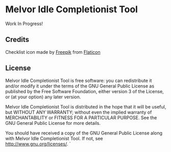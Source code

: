 # Melvor Idle Completionist Tool

Work In Progress!

## Credits

Checklist icon made by [Freepik](https://www.flaticon.com/authors/freepik) from [Flaticon](https://www.flaticon.com/)

## License

Melvor Idle Completionist Tool is free software: you can redistribute it and/or modify it under the terms of the GNU General Public License as published by the Free Software Foundation, either version 3 of the License, or (at your option) any later version.

Melvor Idle Completionist Tool is distributed in the hope that it will be useful, but WITHOUT ANY WARRANTY; without even the implied warranty of MERCHANTABILITY or FITNESS FOR A PARTICULAR PURPOSE.  See the GNU General Public License for more details.

You should have received a copy of the GNU General Public License along with Melvor Idle Completionist Tool.  If not, see <http://www.gnu.org/licenses/>.
`